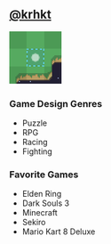 ## [@krhkt](https://github.com/krhkt)

![](_assets/krhkt-gamedevision.png)


### Game Design Genres

- Puzzle
- RPG
- Racing
- Fighting

### Favorite Games

- Elden Ring
- Dark Souls 3
- Minecraft
- Sekiro
- Mario Kart 8 Deluxe
